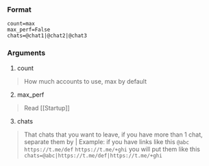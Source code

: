 

### Format
```/leave_chats
count=max
max_perf=False
chats=@chat1|@chat2|@chat3
```

### Arguments

1. count
> How much accounts to use, max by default

2. max_perf
> Read [[Startup]]

3. chats
> That chats that you want to leave, if you have more than 1 chat, separate them by |
>Example:
>if you have links like this
>`@abc`
>`https://t.me/def`
>`https://t.me/+ghi`
>you will put them like this
>`chats=@abc|https://t.me/def|https://t.me/+ghi`